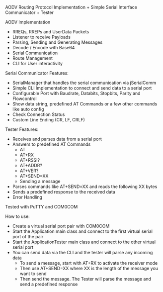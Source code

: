 AODV Routing Protocol Implementation + Simple Serial Interface Communicator + Tester


AODV Implementation
- RREQs, RREPs and UserData Packets
- Listener to receive Payloads
- Parsing, Sending and Generating Messages
- Decode / Encode with Base64
- Serial Communication
- Route Management
- CLI for User interactivity

Serial Communicator Features:
- SerialManager that handles the serial communication via jSerialComm
- Simple CLI Implementation to connect and send data to a serial port
- Configurable Port with Baudrate, Databits, Stopbits, Parity and Flowcontrol
- Show data string, predefined AT Commands or a few other commands like auto config
- Check Connection Status
- Custom Line Ending (CR, LF, CRLF)

Tester Features:
- Receives and parses data from a serial port
- Answers to predefined AT Commands
  - AT
  - AT+RX
  - AT+RSSI?
  - AT+ADDR?
  - AT+VER?
  - AT+SEND=XX
  - Sending a message
- Parses commands like AT+SEND=XX and reads the following XX bytes
- Sends a predefined response to the received data
- Error Handling


Tested with PuTTY and COM0COM 

How to use:
- Create a virtual serial port pair with COM0COM
- Start the Application main class and connect to the first virtual serial port of the pair
- Start the ApplicationTester main class and connect to the other virtual serial port
- You can send data via the CLI and the tester will parse any incoming data
  - To send a message, start with AT+RX to activate the receiver mode
  - Then use AT+SEND=XX where XX is the length of the message you want to send
  - Then send the message. The Tester will parse the message and send a predefined response
